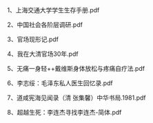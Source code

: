 1、上海交通大学学生生存手册.pdf

2、中国社会各阶层调研.pdf

3、官场现形记.pdf

4、我在大清官场30年.pdf

5、无痛一身轻++戴维斯身体放松与疼痛自疗法.pdf

6、李志绥：毛泽东私人医生回忆录.pdf

7、道咸宪海见闻录（清 张集馨）中华书局.1981.pdf

8、超越生死：李连杰寻找李连杰-简体.pdf

